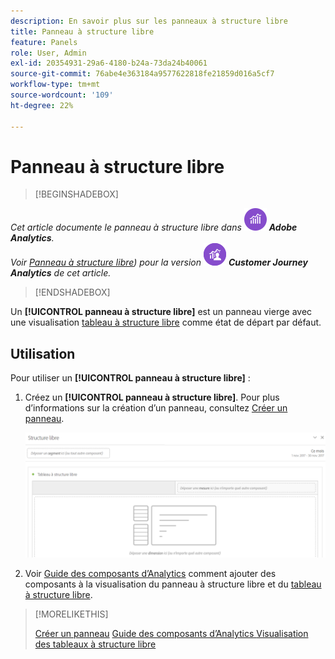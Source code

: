 ```yaml
---
description: En savoir plus sur les panneaux à structure libre
title: Panneau à structure libre
feature: Panels
role: User, Admin
exl-id: 20354931-29a6-4180-b24a-73da24b40061
source-git-commit: 76abe4e363184a9577622818fe21859d016a5cf7
workflow-type: tm+mt
source-wordcount: '109'
ht-degree: 22%

---
```


# Panneau à structure libre

>[!BEGINSHADEBOX]

_Cet article documente le panneau à structure libre dans_ ![AdobeAnalytics](/help/assets/icons/AdobeAnalytics.svg) _**Adobe Analytics**._<br/>_Voir [Panneau à structure libre](https://experienceleague.adobe.com/en/docs/analytics/analyze/analysis-workspace/panels/freeform-panel)) pour la version_ ![CustomerJourneyAnalytics](/help/assets/icons/CustomerJourneyAnalytics.svg) _**Customer Journey Analytics** de cet article._

>[!ENDSHADEBOX]


Un **[!UICONTROL panneau à structure libre]** est un panneau vierge avec une visualisation [tableau à structure libre](/help/analyze/analysis-workspace/visualizations/freeform-table/freeform-table.md) comme état de départ par défaut.

## Utilisation

Pour utiliser un **[!UICONTROL panneau à structure libre]** :

1. Créez un **[!UICONTROL panneau à structure libre]**. Pour plus d’informations sur la création d’un panneau, consultez [Créer un panneau](panels.md#create-a-panel).

   ![Panneau à structure libre par défaut affichant un panneau vierge avec un tableau à structure libre.](assets/freeform-panel.png)

1. Voir [Guide des composants d’Analytics](/help/components/home.md) comment ajouter des composants à la visualisation du panneau à structure libre et du [tableau à structure libre](/help/analyze/analysis-workspace/visualizations/freeform-table/freeform-table.md).


>[!MORELIKETHIS]
>
>[Créer un panneau](/help/analyze/analysis-workspace/c-panels/panels.md#create-a-panel)
>[Guide des composants d’Analytics ](/help/components/home.md)
>[Visualisation des tableaux à structure libre ](/help/analyze/analysis-workspace/visualizations/freeform-table/freeform-table.md)
>
